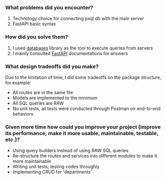 ### What problems did you encounter?
1. Technology choice for connecting psql db with the main server
2. FastAPI basic syntax 

### How did you solve them? 
1. I used [databases](https://www.encode.io/databases/) library as the tool to execute queries from servers
2. I mainly consulted [FastAPI](https://fastapi.tiangolo.com/tutorial/) documentations for answers

### What design tradeoffs did you make? 
Due to the limitation of time, I did some tradeoffs on the package structure, for example:
   - All routes are in the same file
   - Models are implemented to the minimum
   - All SQL queries are RAW
   - No unit tests, all tests were conducted through Postman on end-to-end behaviors

### Given more time how could you improve your project (improve its performance, make it more usable, maintainable, testable, etc.)?
- Using query builders instead of using RAW SQL queries
- Re-structure the routes and services into different modules to make it more maintainable
- Writing unit tests; testing codes throughly
- Implementing CRUD for 'departments'